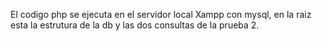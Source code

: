 El codigo php se ejecuta en el servidor local Xampp con mysql, en la raiz esta la estrutura de la db y las dos consultas de la prueba 2.
